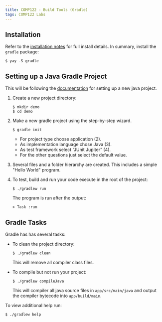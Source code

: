 ```yaml
---
title: COMP122 - Build Tools (Gradle)
tags: COMP122 Labs
---
```

## Installation
Refer to the [installation notes](https://docs.gradle.org/current/userguide/installation.html) for full install details. In summary, install the `gradle` package:

```
$ yay -S gradle
```

## Setting up a Java Gradle Project
This will be following the [documentation](https://guides.gradle.org/building-java-applications/) for setting up a new java project.

1. Create a new project directory:
	
	```
	$ mkdir demo
	$ cd demo
	```
1. Make a new gradle project using the step-by-step wizard.

	```
	$ gradle init
	```
	
	* For project type choose application (2).
	* As implementation language chose Java (3).
	* As test framework select “JUnit Jupiter” (4).
	* For the other questions just select the default value.
1. Several files and a folder hierarchy are created. This includes a simple "Hello World" program.
1. To test, build and run your code execute in the root of the project:
	
	```
	$ ./gradlew run
	```
	
	The program is run after the output:
	
	```
	> Task :run
	```

## Gradle Tasks
Gradle has has several tasks:

* To clean the project directory:
	
	```
	$ ./gradlew clean
	```
	
	This will remove all compiler class files.
* To compile but not run your project:
	
	```
	$ ./gradlew compileJava
	```
	
	This will compiler all java source files in `app/src/main/java` and output the compiler bytecode into `app/build/main`.
	
To view additional help run:

```
$ ./gradlew help
```